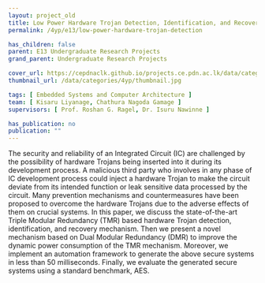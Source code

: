 ```yaml
---
layout: project_old
title: Low Power Hardware Trojan Detection, Identification, and Recovery Mechanism
permalink: /4yp/e13/low-power-hardware-trojan-detection

has_children: false
parent: E13 Undergraduate Research Projects
grand_parent: Undergraduate Research Projects

cover_url: https://cepdnaclk.github.io/projects.ce.pdn.ac.lk/data/categories/4yp/cover_page.jpg
thumbnail_url: /data/categories/4yp/thumbnail.jpg

tags: [	Embedded Systems and Computer Architecture ]
team: [ Kisaru Liyanage, Chathura Nagoda Gamage ]
supervisors: [ Prof. Roshan G. Ragel, Dr. Isuru Nawinne ]

has_publication: no
publication: ""
---
```


The security and reliability of an Integrated Circuit (IC) are challenged by the possibility of hardware Trojans being inserted into it during its development process. A malicious third party who involves in any phase of IC development process could inject a hardware Trojan to make the circuit deviate from its intended function or leak sensitive data processed by the circuit. Many prevention mechanisms and countermeasures have been proposed to overcome the hardware Trojans due to the adverse effects of them on crucial systems. In this paper, we discuss the state-of-the-art Triple Modular Redundancy (TMR) based hardware Trojan detection, identification, and recovery mechanism. Then we present a novel mechanism based on Dual Modular Redundancy (DMR) to improve the dynamic power consumption of the TMR mechanism. Moreover, we implement an automation framework to generate the above secure systems in less than 50 milliseconds. Finally, we evaluate the generated secure systems using a standard benchmark, AES.
